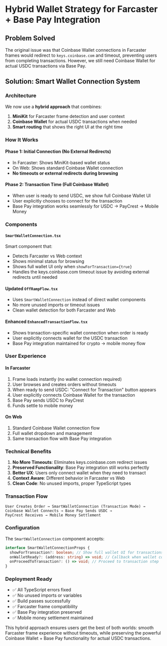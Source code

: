 # Hybrid Wallet Strategy for Farcaster + Base Pay Integration

## Problem Solved

The original issue was that Coinbase Wallet connections in Farcaster frames would redirect to `keys.coinbase.com` and timeout, preventing users from completing transactions. However, we still need Coinbase Wallet for actual USDC transactions via Base Pay.

## Solution: Smart Wallet Connection System

### Architecture

We now use a **hybrid approach** that combines:

1. **MiniKit** for Farcaster frame detection and user context
2. **Coinbase Wallet** for actual USDC transactions when needed  
3. **Smart routing** that shows the right UI at the right time

### How It Works

#### Phase 1: Initial Connection (No External Redirects)
- In Farcaster: Shows MiniKit-based wallet status
- On Web: Shows standard Coinbase Wallet connection
- **No timeouts or external redirects during browsing**

#### Phase 2: Transaction Time (Full Coinbase Wallet)
- When user is ready to send USDC, we show full Coinbase Wallet UI
- User explicitly chooses to connect for the transaction
- Base Pay integration works seamlessly for USDC → PayCrest → Mobile Money

### Components

#### `SmartWalletConnection.tsx`
Smart component that:
- Detects Farcaster vs Web context
- Shows minimal status for browsing
- Shows full wallet UI only when `showForTransaction={true}`
- Handles the keys.coinbase.com timeout issue by avoiding external redirects until needed

#### Updated `OffRampFlow.tsx`
- Uses `SmartWalletConnection` instead of direct wallet components
- No more unused imports or timeout issues
- Clean wallet detection for both Farcaster and Web

#### Enhanced `EnhancedTransactionFlow.tsx`
- Shows transaction-specific wallet connection when order is ready
- User explicitly connects wallet for the USDC transaction
- Base Pay integration maintained for crypto → mobile money flow

### User Experience

#### In Farcaster
1. Frame loads instantly (no wallet connection required)
2. User browses and creates orders without timeouts
3. When ready to send USDC: "Connect for Transaction" button appears
4. User explicitly connects Coinbase Wallet for the transaction
5. Base Pay sends USDC to PayCrest
6. Funds settle to mobile money

#### On Web
1. Standard Coinbase Wallet connection flow
2. Full wallet dropdown and management
3. Same transaction flow with Base Pay integration

### Technical Benefits

1. **No More Timeouts**: Eliminates keys.coinbase.com redirect issues
2. **Preserved Functionality**: Base Pay integration still works perfectly
3. **Better UX**: Users only connect wallet when they need to transact
4. **Context Aware**: Different behavior in Farcaster vs Web
5. **Clean Code**: No unused imports, proper TypeScript types

### Transaction Flow

```
User Creates Order → SmartWalletConnection (Transaction Mode) → 
Coinbase Wallet Connects → Base Pay Sends USDC → 
PayCrest Receives → Mobile Money Settlement
```

### Configuration

The `SmartWalletConnection` component accepts:

```typescript
interface SmartWalletConnectionProps {
  showForTransaction?: boolean; // Show full wallet UI for transactions
  onWalletReady?: (address: string) => void; // Callback when wallet connected
  onProceedToTransaction?: () => void; // Proceed to transaction step
}
```

### Deployment Ready

- ✅ All TypeScript errors fixed
- ✅ No unused imports or variables  
- ✅ Build passes successfully
- ✅ Farcaster frame compatibility
- ✅ Base Pay integration preserved
- ✅ Mobile money settlement maintained

This hybrid approach ensures users get the best of both worlds: smooth Farcaster frame experience without timeouts, while preserving the powerful Coinbase Wallet + Base Pay functionality for actual USDC transactions.